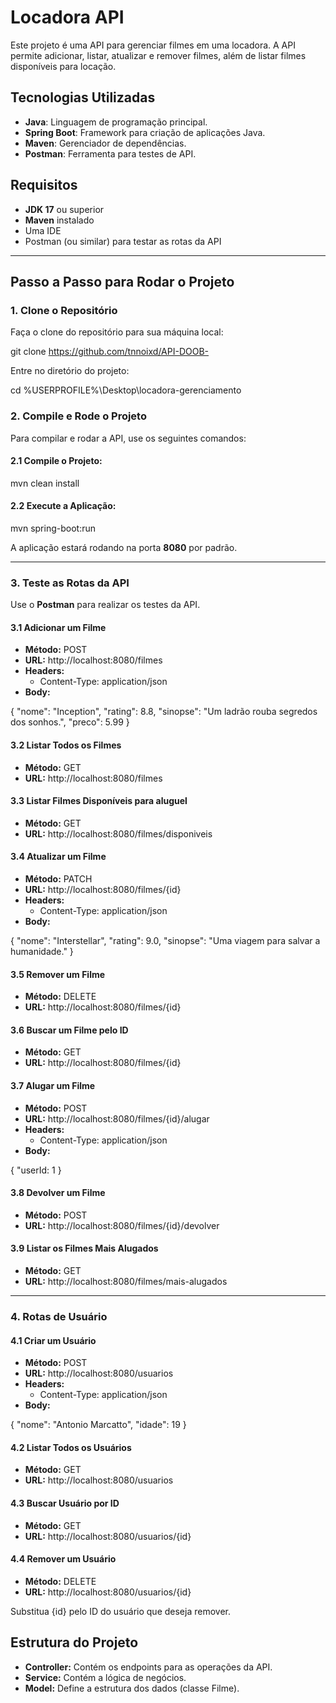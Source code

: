 # Locadora API

Este projeto é uma API para gerenciar filmes em uma locadora. A API permite adicionar, listar, atualizar e remover filmes, além de listar filmes disponíveis para locação.

## Tecnologias Utilizadas

- **Java**: Linguagem de programação principal.
- **Spring Boot**: Framework para criação de aplicações Java.
- **Maven**: Gerenciador de dependências.
- **Postman**: Ferramenta para testes de API.

## Requisitos

- **JDK 17** ou superior
- **Maven** instalado
- Uma IDE
- Postman (ou similar) para testar as rotas da API

---

## Passo a Passo para Rodar o Projeto

### 1. Clone o Repositório

Faça o clone do repositório para sua máquina local:


git clone https://github.com/tnnoixd/API-DOOB-


Entre no diretório do projeto:


cd %USERPROFILE%\Desktop\locadora-gerenciamento


### 2. Compile e Rode o Projeto

Para compilar e rodar a API, use os seguintes comandos:

#### 2.1 Compile o Projeto:


mvn clean install


#### 2.2 Execute a Aplicação:


mvn spring-boot:run


A aplicação estará rodando na porta **8080** por padrão.

---

### 3. Teste as Rotas da API

Use o **Postman** para realizar os testes da API.

#### 3.1 Adicionar um Filme

- **Método:** POST
- **URL:** http://localhost:8080/filmes
- **Headers:**
  - Content-Type: application/json
- **Body:**


{
    "nome": "Inception",
    "rating": 8.8,
    "sinopse": "Um ladrão rouba segredos dos sonhos.",
    "preco": 5.99
}


#### 3.2 Listar Todos os Filmes

- **Método:** GET
- **URL:** http://localhost:8080/filmes

#### 3.3 Listar Filmes Disponíveis para aluguel

- **Método:** GET
- **URL:** http://localhost:8080/filmes/disponiveis

#### 3.4 Atualizar um Filme

- **Método:** PATCH
- **URL:** http://localhost:8080/filmes/{id}
- **Headers:**
  - Content-Type: application/json
- **Body:**

{
    "nome": "Interstellar",
    "rating": 9.0,
    "sinopse": "Uma viagem para salvar a humanidade."
}


#### 3.5 Remover um Filme

- **Método:** DELETE
- **URL:** http://localhost:8080/filmes/{id}

#### 3.6 Buscar um Filme pelo ID

- **Método:** GET
- **URL:** http://localhost:8080/filmes/{id}

#### 3.7 Alugar um Filme

- **Método:** POST
- **URL:** http://localhost:8080/filmes/{id}/alugar
- **Headers:**
  - Content-Type: application/json
- **Body:**

{
    "userId: 1
}

#### 3.8 Devolver um Filme

- **Método:** POST
- **URL:** http://localhost:8080/filmes/{id}/devolver

#### 3.9 Listar os Filmes Mais Alugados

- **Método:** GET
- **URL:** http://localhost:8080/filmes/mais-alugados

---

### 4. Rotas de Usuário

#### 4.1 Criar um Usuário

- **Método:** POST
- **URL:** http://localhost:8080/usuarios
- **Headers:**
  - Content-Type: application/json
- **Body:**

{
    "nome": "Antonio Marcatto",
    "idade": 19
}


#### 4.2 Listar Todos os Usuários

- **Método:** GET
- **URL:** http://localhost:8080/usuarios

#### 4.3 Buscar Usuário por ID

- **Método:** GET
- **URL:** http://localhost:8080/usuarios/{id}

#### 4.4 Remover um Usuário

- **Método:** DELETE
- **URL:** http://localhost:8080/usuarios/{id}

Substitua {id} pelo ID do usuário que deseja remover.

## Estrutura do Projeto

- **Controller:** Contém os endpoints para as operações da API.
- **Service:** Contém a lógica de negócios.
- **Model:** Define a estrutura dos dados (classe Filme).
